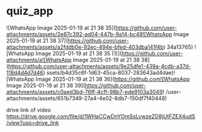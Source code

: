 # quiz_app


![WhatsApp Image 2025-01-19 at 21 38 35](https://github.com/user-attachments/assets/2e87c392-ad04-447b-9a14-bc48![WhatsApp Image 2025-01-19 at 21 38 37](https://github.com/user-attachments/assets/a2fddb0e-92ec-494e-bfed-403dba141f4b)
34a13765)
![WhatsApp Image 2025-01-19 at 21 38 35 (1)](https://github.com/user-attachments/a![WhatsApp Image 2025-01-19 at 21 38 38](https://github.com/user-attachments/assets/9e25dfe1-439a-4cdb-a37d-118d4d4d7d46)
ssets/b4d35c6f-1d63-45ca-8037-283643ad4dae)![WhatsApp Image 2025-01-19 at 21 38 36](https://github.com![WhatsApp Image 2025-01-19 at 21 38 39](https://github.com/user-attachments/assets/c0aed3bd-76ff-4cff-98b7-ede9103a3049)
/user-attachments/assets/651b7349-27a4-4e02-8db7-150df7f40448)



drive link of video 
https://drive.google.com/file/d/1WHaCCwDnYOmSsLvwzeZD8jUtFZEX4udS/view?usp=drive_link

